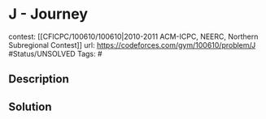 # J - Journey

contest: [[CFICPC/100610/100610|2010-2011 ACM-ICPC, NEERC, Northern Subregional Contest]]
url: https://codeforces.com/gym/100610/problem/J
#Status/UNSOLVED
Tags: #

## Description

## Solution

